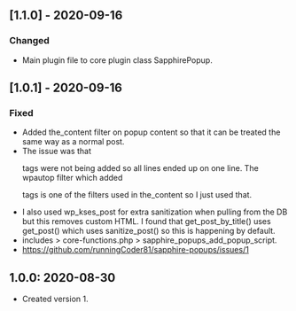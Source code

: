 ## [1.1.0] - 2020-09-16

### Changed

- Main plugin file to core plugin class SapphirePopup.

## [1.0.1] - 2020-09-16

### Fixed

- Added the_content filter on popup content so that it can be treated the same way as a normal post.
- The issue was that <p> tags were not being added so all lines ended up on one line. The wpautop filter which added <p> tags is one of the filters used in the_content so I just used that.
- I also used wp_kses_post for extra sanitization when pulling from the DB but this removes custom HTML. I found that get_post_by_title() uses get_post() which uses sanitize_post() so this is happening by default.
- includes > core-functions.php > sapphire_popups_add_popup_script.
- https://github.com/runningCoder81/sapphire-popups/issues/1

## 1.0.0: 2020-08-30
* Created version 1.